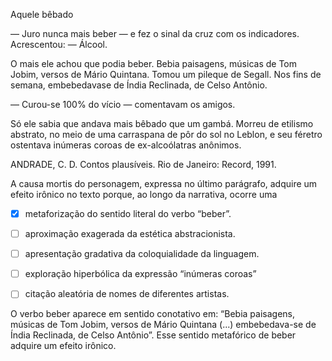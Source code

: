 

Aquele bêbado

— Juro nunca mais beber — e fez o sinal da cruz com os indicadores. Acrescentou: — Álcool.

O mais ele achou que podia beber. Bebia paisagens, músicas de Tom Jobim, versos de Mário Quintana. Tomou um pileque de Segall. Nos fins de semana, embebedavase de Índia Reclinada, de Celso Antônio.

— Curou-se 100% do vício — comentavam os amigos.

Só ele sabia que andava mais bêbado que um gambá. Morreu de etilismo abstrato, no meio de uma carraspana de pôr do sol no Leblon, e seu féretro ostentava inúmeras coroas de ex-alcoólatras anônimos.

ANDRADE, C. D. Contos plausíveis. Rio de Janeiro: Record, 1991.

A causa mortis do personagem, expressa no último parágrafo, adquire um efeito irônico no texto porque, ao longo da narrativa, ocorre uma



- [x] metaforização do sentido literal do verbo “beber”.
- [ ] aproximação exagerada da estética abstracionista.
- [ ] apresentação gradativa da coloquialidade da linguagem.
- [ ] exploração hiperbólica da expressão “inúmeras coroas”
- [ ] citação aleatória de nomes de diferentes artistas.


O verbo beber aparece em sentido conotativo em: “Bebia paisagens, músicas de Tom Jobim, versos de Mário Quintana (...) embebedava-se de Índia Reclinada, de Celso Antônio”. Esse sentido metafórico de beber adquire um efeito irônico.
